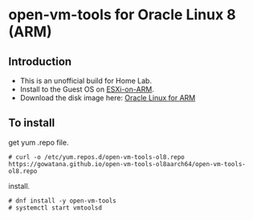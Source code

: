 # open-vm-tools for Oracle Linux 8 (ARM)

## Introduction

* This is an unofficial build for Home Lab.
* Install to the Guest OS on [ESXi-on-ARM](https://flings.vmware.com/esxi-arm-edition).
* Download the disk image here: [Oracle Linux for ARM](https://www.oracle.com/linux/downloads/linux-arm-downloads.html)

## To install

get yum .repo file.

```
# curl -o /etc/yum.repos.d/open-vm-tools-ol8.repo https://gowatana.github.io/open-vm-tools-ol8aarch64/open-vm-tools-ol8.repo
```

install.

```
# dnf install -y open-vm-tools
# systemctl start vmtoolsd
```
